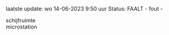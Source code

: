 laatste update: 
wo 14-06-2023  9:50   uur 
Status: FAALT - fout - 
<div class="service R">schijfruimte</div><div class="service R">microstation</div>